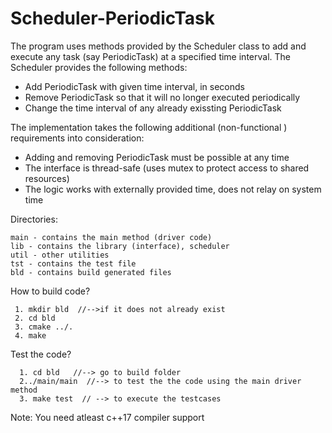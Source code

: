 # Scheduler-PeriodicTask

The program uses methods provided by the Scheduler class to add and execute any task (say PeriodicTask) at a specified time interval. The Scheduler provides the following methods:
   - Add PeriodicTask with given time interval, in seconds
   - Remove PeriodicTask so that it will no longer executed periodically
   - Change the time interval of any already exissting PeriodicTask
   
The implementation takes the following additional (non-functional ) requirements into consideration:
   - Adding and removing PeriodicTask must be possible at any time
   - The interface is thread-safe (uses mutex to protect access to shared resources)
   - The logic works with externally provided time, does not relay on system time
   
Directories:
        
    main - contains the main method (driver code)
    lib - contains the library (interface), scheduler 
    util - other utilities
    tst - contains the test file 
    bld - contains build generated files
   
How to build code?

     1. mkdir bld  //-->if it does not already exist
     2. cd bld
     3. cmake ../.  
     4. make
     
Test the code?

      1. cd bld   //--> go to build folder
      2../main/main  //--> to test the the code using the main driver method 
      3. make test  // --> to execute the testcases

Note: You need atleast c++17 compiler support
